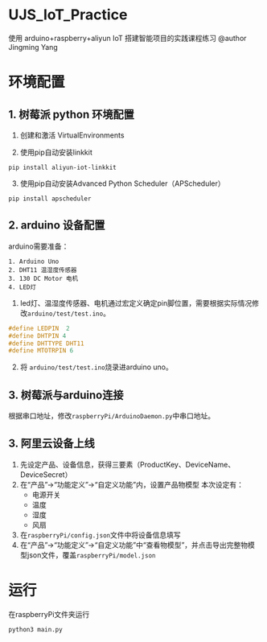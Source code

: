 # UJS_IoT_Practice
使用 arduino+raspberry+aliyun IoT 搭建智能项目的实践课程练习
@author Jingming Yang

# 环境配置
## 1. 树莓派 python 环境配置
1. 创建和激活 VirtualEnvironments

2. 使用pip自动安装linkkit
```shell script
pip install aliyun-iot-linkkit
```

3. 使用pip自动安装Advanced Python Scheduler（APScheduler）
```shell script
pip install apscheduler
```
   
## 2. arduino 设备配置
arduino需要准备：
    
    1. Arduino Uno
    2. DHT11 温湿度传感器
    3. 130 DC Motor 电机
    4. LED灯

1. led灯、温湿度传感器、电机通过宏定义确定pin脚位置，需要根据实际情况修改```arduino/test/test.ino```。
```c
#define LEDPIN  2
#define DHTPIN 4
#define DHTTYPE DHT11
#define MTOTRPIN 6
```
2. 将 ```arduino/test/test.ino```烧录进arduino uno。

## 3. 树莓派与arduino连接

根据串口地址，修改```raspberryPi/ArduinoDaemon.py```中串口地址。
    
## 3. 阿里云设备上线
1. 先设定产品、设备信息，获得三要素（ProductKey、DeviceName、DeviceSecret）
2. 在“产品”->“功能定义”->“自定义功能”内，设置产品物模型
    本次设定有：
    - 电源开关
    - 温度
    - 湿度
    - 风扇
3. 在```raspberryPi/config.json```文件中将设备信息填写
4. 在“产品”->“功能定义”->“自定义功能”中“查看物模型”，并点击导出完整物模型json文件，覆盖```raspberryPi/model.json```

# 运行
在raspberryPi文件夹运行
```shell script
python3 main.py
```
